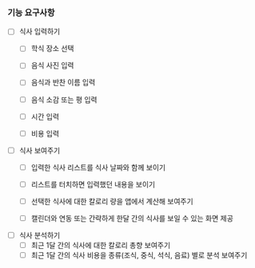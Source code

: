 ### 기능 요구사항
- [ ] 식사 입력하기
  - [ ] 학식 장소 선택
  - [ ] 음식 사진 입력
  - [ ] 음식과 반찬 이름 입력
  - [ ] 음식 소감 또는 평 입력
  - [ ] 시간 입력
  - [ ] 비용 입력


- [ ] 식사 보여주기
  - [ ] 입력한 식사 리스트를 식사 날짜와 함께 보이기
  - [ ] 리스트를 터치하면 입력했던 내용을 보이기
  - [ ] 선택한 식사에 대한 칼로리 량을 앱에서 계산해 보여주기
  - [ ] 캘린더와 연동 또는 간략하게 한달 간의 식사를 보일 수 있는 화면 제공


- [ ] 식사 분석하기
  - [ ] 최근 1달 간의 식사에 대한 칼로리 총향 보여주기
  - [ ] 최근 1달 간의 식사 비용을 종류(조식, 중식, 석식, 음료) 별로 분석 보여주기 